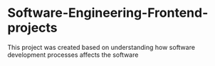 # Software-Engineering-Frontend-projects
This project was created based on understanding how software development processes affects the software
